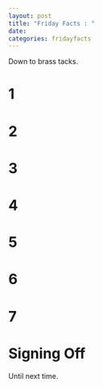 ```yaml
---
layout: post
title: "Friday Facts : "
date: 
categories: fridayfacts
---
```


Down to brass tacks.

# 1

<!--SELF-IMPROVEMENT--> 

# 2

<!--READING MATERIAL-->


# 3

<!--RESEARCH NEWS-->

# 4

<!--MISC. HACKING-->


# 5

<!--GAMES PLAYED-->


# 6

<!--PERSONAL NEWS-->


# 7

<!--MENTAL STATE-->


# Signing Off

Until next time.

